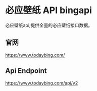 # 必应壁纸 API bingapi

必应壁纸api,提供全量的必应壁纸接口数据。

## 官网
https://www.todaybing.com/

## Api Endpoint
https://www.todaybing.com/api/v2








